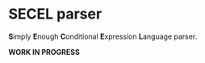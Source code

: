 # SECEL parser

**S**imply **E**nough **C**onditional **E**xpression **L**anguage parser.

**WORK IN PROGRESS**
